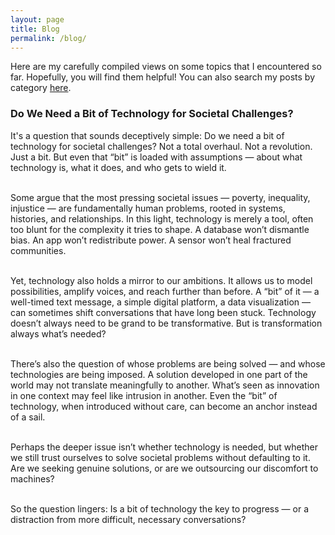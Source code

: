 ```yaml
---
layout: page
title: Blog
permalink: /blog/
---
```


Here are my carefully compiled views on some topics that I encountered so far. Hopefully, you will find them helpful! You can also search my posts by category <a href="{{ site.baseurl }}/categories/">here</a>.

<!-- <ul class="listing">
{% for post in site.posts %}
  {% capture y %}{{post.date | date:"%Y"}}{% endcapture %}
  {% if year != y %}
    {% assign year = y %}
    <li class="listing-seperator">{{ y }}</li>
  {% endif %}
  <li class="listing-item">
    <time datetime="{{ post.date | date:"%Y-%m-%d" }}">{{ post.date | date:"%Y-%m-%d" }}</time>
    <a href="{{ site.baseurl }}{{ post.url }}" title="{{ post.title }}">{{ post.title }}</a>
  </li>
{% endfor %}
</ul> -->

<h3><b>Do We Need a Bit of Technology for Societal Challenges?</b></h3>

<p>It's a question that sounds deceptively simple: Do we need a bit of technology for societal challenges? Not a total overhaul. Not a revolution. Just a bit. But even that “bit” is loaded with assumptions — about what technology is, what it does, and who gets to wield it.

<br>Some argue that the most pressing societal issues — poverty, inequality, injustice — are fundamentally human problems, rooted in systems, histories, and relationships. In this light, technology is merely a tool, often too blunt for the complexity it tries to shape. A database won’t dismantle bias. An app won’t redistribute power. A sensor won’t heal fractured communities.

<br>Yet, technology also holds a mirror to our ambitions. It allows us to model possibilities, amplify voices, and reach further than before. A “bit” of it — a well-timed text message, a simple digital platform, a data visualization — can sometimes shift conversations that have long been stuck. Technology doesn’t always need to be grand to be transformative. But is transformation always what’s needed?

<br>There’s also the question of whose problems are being solved — and whose technologies are being imposed. A solution developed in one part of the world may not translate meaningfully to another. What’s seen as innovation in one context may feel like intrusion in another. Even the “bit” of technology, when introduced without care, can become an anchor instead of a sail.

<br>Perhaps the deeper issue isn’t whether technology is needed, but whether we still trust ourselves to solve societal problems without defaulting to it. Are we seeking genuine solutions, or are we outsourcing our discomfort to machines?

<br>So the question lingers: Is a bit of technology the key to progress — or a distraction from more difficult, necessary conversations?</p>
